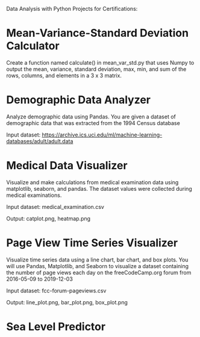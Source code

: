 Data Analysis with Python Projects for Certifications:

# Mean-Variance-Standard Deviation Calculator
Create a function named calculate() in mean_var_std.py that uses Numpy to output the mean, variance, standard deviation, max, min, and sum of the rows, columns, and elements in a 3 x 3 matrix.

# Demographic Data Analyzer
Analyze demographic data using Pandas. You are given a dataset of demographic data that was extracted from the 1994 Census database 

Input dataset: https://archive.ics.uci.edu/ml/machine-learning-databases/adult/adult.data

# Medical Data Visualizer
Visualize and make calculations from medical examination data using matplotlib, seaborn, and pandas. The dataset values were collected during medical examinations.

Input dataset: medical_examination.csv

Output: catplot.png, heatmap.png

# Page View Time Series Visualizer
Visualize time series data using a line chart, bar chart, and box plots. You will use Pandas, Matplotlib, and Seaborn to visualize a dataset containing the number of page views each day on the freeCodeCamp.org forum from 2016-05-09 to 2019-12-03

Input dataset: fcc-forum-pageviews.csv

Output: line_plot.png, bar_plot.png, box_plot.png

# Sea Level Predictor
